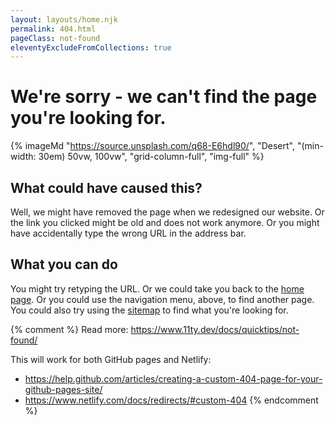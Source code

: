 ```yaml
---
layout: layouts/home.njk
permalink: 404.html
pageClass: not-found
eleventyExcludeFromCollections: true
---
```

# We're sorry - we can't find the page you're looking for.

{% imageMd "https://source.unsplash.com/q68-E6hdl90/", "Desert", "(min-width: 30em) 50vw, 100vw", "grid-column-full", "img-full" %}

## What could have caused this?

Well, we might have removed the page when we redesigned our website.
Or the link you clicked might be old and does not work anymore.
Or you might have accidentally type the wrong URL in the address bar.

## What you can do

You might try retyping the URL.
Or we could take you back to the <a href="{{ '/' | url }}">home page</a>.
Or you could use the navigation menu, above, to find another page.
You could also try using the <a href="{{ '/sitemap' | url }}">sitemap</a> to find what you're looking for.

{% comment %}
Read more: https://www.11ty.dev/docs/quicktips/not-found/

This will work for both GitHub pages and Netlify:

* https://help.github.com/articles/creating-a-custom-404-page-for-your-github-pages-site/
* https://www.netlify.com/docs/redirects/#custom-404
{% endcomment %}
